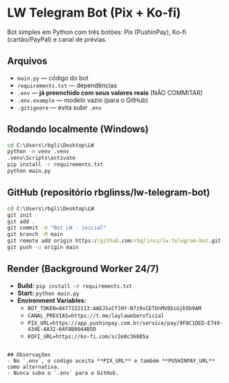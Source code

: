 # LW Telegram Bot (Pix + Ko-fi)

Bot simples em Python com três botões: Pix (PushinPay), Ko-fi (cartão/PayPal) e canal de prévias.

## Arquivos
- `main.py` — código do bot
- `requirements.txt` — dependências
- `.env` — **já preenchido com seus valores reais** (NÃO COMMITAR)
- `.env.example` — modelo vazio (para o GitHub)
- `.gitignore` — evita subir `.env`

## Rodando localmente (Windows)
```bat
cd C:\Users\rbgli\Desktop\LW
python -m venv .venv
.venv\Scripts\activate
pip install -r requirements.txt
python main.py
```

## GitHub (repositório rbglinss/lw-telegram-bot)
```bat
cd C:\Users\rbgli\Desktop\LW
git init
git add .
git commit -m "Bot LW - inicial"
git branch -M main
git remote add origin https://github.com/rbglinss/lw-telegram-bot.git
git push -u origin main
```

## Render (Background Worker 24/7)
- **Build:** `pip install -r requirements.txt`
- **Start:** `python main.py`
- **Environment Variables:**
  - `BOT_TOKEN=8477222113:AAEJSxCflHY-N7z9vCETOnMV8biGjb5b9AM`
  - `CANAL_PREVIAS=https://t.me/laylaweberoficial`
  - `PIX_URL=https://app.pushinpay.com.br/service/pay/9F8C1DED-E749-434E-AA32-64F8B8044B5D`
  - `KOFI_URL=https://ko-fi.com/s/2e0c36885a`
```

## Observações
- No `.env`, o código aceita **PIX_URL** e também **PUSHINPAY_URL** como alternativa.
- Nunca suba o `.env` para o GitHub.
